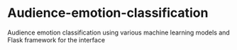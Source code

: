 # Audience-emotion-classification
Audience emotion classification using various machine learning models and Flask framework for the interface
